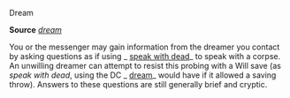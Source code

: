Dream

**Source** [_dream_](spells/dream.md#_dream)

You or the messenger may gain information from the dreamer you contact by asking questions as if using _ [speak with dead](spells/speakWithDead.md#_speak-with-dead)_ to speak with a corpse. An unwilling dreamer can attempt to resist this probing with a Will save (as _speak with dead_, using the DC _ [dream](spells/dream.md#_dream)_ would have if it allowed a saving throw). Answers to these questions are still generally brief and cryptic.

